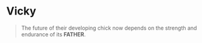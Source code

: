 # Vicky

> The future of their developing chick now depends on the strength and endurance of its **FATHER**.



